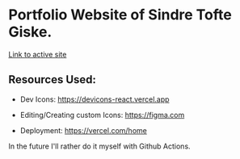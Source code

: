 # Portfolio Website of Sindre Tofte Giske.

[Link to active site](https://sindresportfolie.com)


## Resources Used: 

- Dev Icons:
https://devicons-react.vercel.app

- Editing/Creating custom Icons:
https://figma.com

- Deployment:
https://vercel.com/home 

In the future I'll rather do it myself with Github Actions. 
